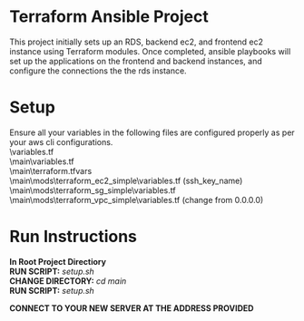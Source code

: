 
# Terraform Ansible Project

This project initially sets up an RDS, backend ec2, and frontend ec2 instance using Terraform modules. Once completed, ansible playbooks will set up the applications on the frontend and backend instances, and configure the connections the the rds instance.

# Setup
Ensure all your variables in the following files are configured properly as per your aws cli configurations.  
\variables.tf  
\main\variables.tf  
\main\terraform.tfvars   
\main\mods\terraform_ec2_simple\variables.tf (ssh_key_name)   
\main\mods\terraform_sg_simple\variables.tf  
\main\mods\terraform_vpc_simple\variables.tf (change from 0.0.0.0)

# Run Instructions
**In Root Project Directiory**   
**RUN SCRIPT:** *setup.sh*   
**CHANGE DIRECTORY:** *cd main*   
**RUN SCRIPT:** *setup.sh*  

**CONNECT TO YOUR NEW SERVER AT THE ADDRESS PROVIDED**







